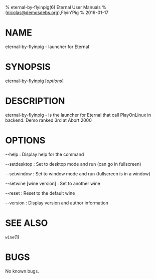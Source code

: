 % eternal-by-flyinpig(6) Eternal User Manuals
%  (nicolas@demosdebs.org),Flyin'Pig
% 2016-01-17

# NAME
eternal-by-flyinpig - launcher for Eternal

# SYNOPSIS
eternal-by-flyinpig [*options*]

# DESCRIPTION
eternal-by-flyinpig - is the launcher for Eternal that call PlayOnLinux in backend.
Demo ranked 3rd at Abort 2000

# OPTIONS
\--help
:   Display help for the command

\--setdesktop
:   Set to desktop mode and run (can go in fullscreen)

\--setwindow
:   Set to window mode and run (fullscreen is in a window)

\--setwine [wine version]
:   Set to another wine

\--reset
:   Reset to the default wine

\--version
:   Display version and author information

# SEE ALSO
`wine`(1)

# BUGS
No known bugs.

